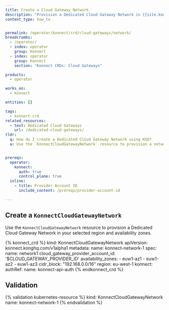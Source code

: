 ```yaml
---
title: Create a Cloud Gateway Network
description: "Provision a Dedicated Cloud Gateway Network in {{site.konnect_short_name}} using the `KonnectCloudGatewayNetwork` CRD."
content_type: how_to


permalink: /operator/konnect/crd/cloud-gateways/network/
breadcrumbs:
  - /operator/
  - index: operator
    group: Konnect
  - index: operator
    group: Konnect
    section: "Konnect CRDs: Cloud Gateways"

products:
  - operator

works_on:
  - konnect

entities: []

tags:
  - konnect-crd
related_resources:
  - text: Dedicated Cloud Gateways
    url: /dedicated-cloud-gateways/
tldr:
  q: How do I create a Dedicated Cloud Gateway Network using KGO?
  a: Use the `KonnectCloudGatewayNetwork` resource to provision a network and monitor provisioning status in {{site.konnect_short_name}}.


prereqs:
  operator:
    konnect:
      auth: true
      control_plane: true
  inline: 
    - title: Provider Account ID
      include_content: /prereqs/provider-account-id

---
```


## Create a `KonnectCloudGatewayNetwork`

Use the `KonnectCloudGatewayNetwork` resource to provision a Dedicated Cloud Gateway Network in your selected region and availability zones.


<!-- vale off -->
{% konnect_crd %}
kind: KonnectCloudGatewayNetwork
apiVersion: konnect.konghq.com/v1alpha1
metadata:
  name: konnect-network-1
spec:
  name: network1
  cloud_gateway_provider_account_id: '$CLOUD_GATEWAY_PROVIDER_ID'
  availability_zones:
    - euw1-az1
    - euw1-az2
    - euw1-az3
  cidr_block: "192.168.0.0/16"
  region: eu-west-1
  konnect:
    authRef:
      name: konnect-api-auth
{% endkonnect_crd %}
<!-- vale on -->


## Validation
{% validation kubernetes-resource %}
kind: KonnectCloudGatewayNetwork
name: konnect-network-1
{% endvalidation %}